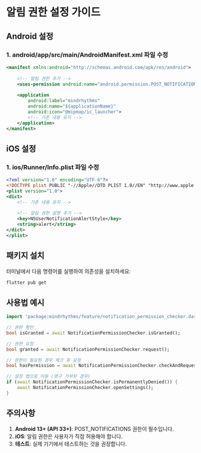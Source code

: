 # 알림 권한 설정 가이드

## Android 설정

### 1. android/app/src/main/AndroidManifest.xml 파일 수정

```xml
<manifest xmlns:android="http://schemas.android.com/apk/res/android">
    
    <!-- 알림 권한 추가 -->
    <uses-permission android:name="android.permission.POST_NOTIFICATIONS" />
    
    <application
        android:label="mindrhythms"
        android:name="${applicationName}"
        android:icon="@mipmap/ic_launcher">
        <!-- 기존 내용 유지 -->
    </application>
</manifest>
```

## iOS 설정

### 1. ios/Runner/Info.plist 파일 수정

```xml
<?xml version="1.0" encoding="UTF-8"?>
<!DOCTYPE plist PUBLIC "-//Apple//DTD PLIST 1.0//EN" "http://www.apple.com/DTDs/PropertyList-1.0.dtd">
<plist version="1.0">
<dict>
    <!-- 기존 내용 유지 -->
    
    <!-- 알림 권한 설명 추가 -->
    <key>NSUserNotificationAlertStyle</key>
    <string>alert</string>
</dict>
</plist>
```

## 패키지 설치

터미널에서 다음 명령어를 실행하여 의존성을 설치하세요:

```bash
flutter pub get
```

## 사용법 예시

```dart
import 'package:mindrhythms/feature/notification_permission_checker.dart';

// 권한 확인
bool isGranted = await NotificationPermissionChecker.isGranted();

// 권한 요청
bool granted = await NotificationPermissionChecker.request();

// 권한이 필요한 경우 체크 후 요청
bool hasPermission = await NotificationPermissionChecker.checkAndRequest();

// 설정 앱으로 이동 (영구 거부된 경우)
if (await NotificationPermissionChecker.isPermanentlyDenied()) {
    await NotificationPermissionChecker.openSettings();
}
```

## 주의사항

1. **Android 13+ (API 33+)**: POST_NOTIFICATIONS 권한이 필수입니다.
2. **iOS**: 알림 권한은 사용자가 직접 허용해야 합니다.
3. **테스트**: 실제 기기에서 테스트하는 것을 권장합니다.
